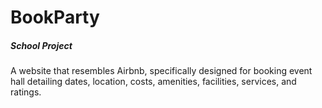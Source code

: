 <h1>BookParty</h1>
<h5>School Project</h5>

A website that resembles Airbnb, specifically designed for booking event hall detailing dates, location, costs, amenities, facilities, 
services, and ratings.

